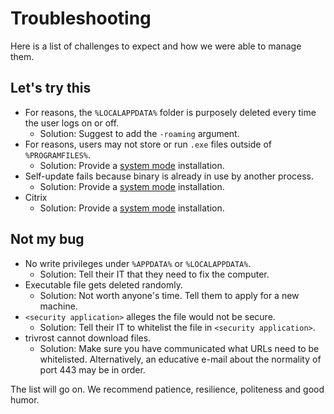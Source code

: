 # Troubleshooting
Here is a list of challenges to expect and how we were able to manage them.

## Let's try this
- For reasons, the `%LOCALAPPDATA%` folder is purposely deleted every time the user logs on or off.
  - Solution: Suggest to add the `-roaming` argument.
- For reasons, users may not store or run `.exe` files outside of `%PROGRAMFILES%`.
  - Solution: Provide a [system mode](lifecycle.md#system-mode) installation.
- Self-update fails because binary is already in use by another process.
  - Solution: Provide a [system mode](lifecycle.md#system-mode) installation.
- Citrix
  - Solution: Provide a [system mode](lifecycle.md#system-mode) installation.

## Not my bug
- No write privileges under `%APPDATA%` or `%LOCALAPPDATA%`.
  - Solution: Tell their IT that they need to fix the computer.
- Executable file gets deleted randomly.
  - Solution: Not worth anyone's time. Tell them to apply for a new machine.
- `<security application>` alleges the file would not be secure.
  - Solution: Tell their IT to whitelist the file in `<security application>`.
- trivrost cannot download files.
  - Solution: Make sure you have communicated what URLs need to be whitelisted. Alternatively, an educative e-mail about the normality of port 443 may be in order.

The list will go on. We recommend patience, resilience, politeness and good humor.
